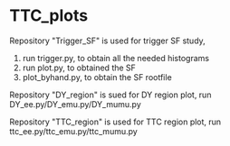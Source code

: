 # TTC_plots

Repository "Trigger_SF" is used for trigger SF study, 
1) run trigger.py, to obtain all the needed histograms
2) run plot.py, to obtained the SF
3) plot_byhand.py, to obtain the SF rootfile

Repository "DY_region" is sued for DY region plot, run DY_ee.py/DY_emu.py/DY_mumu.py

Repository "TTC_region" is used for TTC region plot, run ttc_ee.py/ttc_emu.py/ttc_mumu.py
